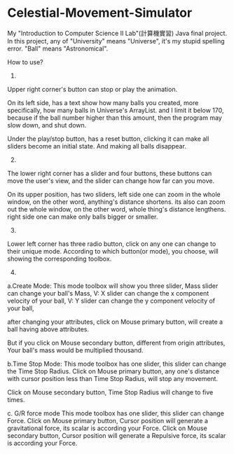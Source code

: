 # Celestial-Movement-Simulator
My "Introduction to Computer Science Ⅱ Lab"(計算機實習) Java final project.
In this project, any of "University" means "Universe", it's my stupid spelling error.
"Ball" means "Astronomical".

How to use?

1.
Upper right corner's button can stop or play the animation.

On its left side, has a text show how many balls you created,
more specifically, how many balls in Universe's ArrayList.
and I limit it below 170, because if the ball number higher than this amount, 
then the program may slow down, and shut down.

Under the play/stop button, has a reset button, 
clicking it can make all sliders become an initial state.
And making all balls disappear.

2.
The lower right corner has a slider and four buttons,
these buttons can move the user's view,
and the slider can change how far can you move.

On its upper position, has two sliders, 
left side one can zoom in the whole window, on the other word, anything's distance shortens.
its also can zoom out the whole window, on the other word, whole thing's distance lengthens.
right side one can make only balls bigger or smaller.

3.
Lower left corner has three radio button, click on any one can change to their unique mode.
According to which button(or mode), you choose, will showing the corresponding toolbox.

4.
a.Create Mode:
This mode toolbox will show you three slider, Mass slider can change your ball's Mass,
V: X slider can change the x component velocity of your ball,
V: Y slider can change the y component velocity of your ball,

after changing your attributes, 
click on Mouse primary button, will create a ball having above attributes.

But if you click on Mouse secondary button, different from origin attributes,
Your ball's mass would be multiplied thousand.

b.Time Stop Mode:
This mode toolbox has one slider, this slider can change the Time Stop Radius.
Click on Mouse primary button,
any one's distance with cursor position less than Time Stop Radius,
will stop any movement.

Click on Mouse secondary button, Time Stop Radius will change to five times.

c. G/R force mode
This mode toolbox has one slider, this slider can change Force.
Click on Mouse primary button,
Cursor position will generate a gravitational force, its scalar is according your Force.
Click on Mouse secondary button,
Cursor position will generate a Repulsive force, its scalar is according your Force.
